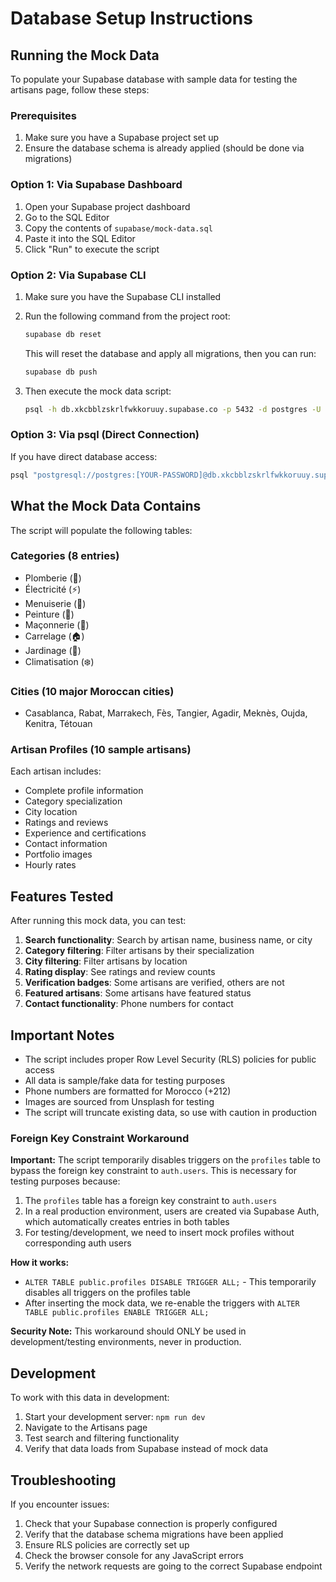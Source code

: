 # Database Setup Instructions

## Running the Mock Data

To populate your Supabase database with sample data for testing the artisans page, follow these steps:

### Prerequisites

1. Make sure you have a Supabase project set up
2. Ensure the database schema is already applied (should be done via migrations)

### Option 1: Via Supabase Dashboard

1. Open your Supabase project dashboard
2. Go to the SQL Editor
3. Copy the contents of `supabase/mock-data.sql`
4. Paste it into the SQL Editor
5. Click "Run" to execute the script

### Option 2: Via Supabase CLI

1. Make sure you have the Supabase CLI installed
2. Run the following command from the project root:
   ```bash
   supabase db reset
   ```
   This will reset the database and apply all migrations, then you can run:
   ```bash
   supabase db push
   ```

3. Then execute the mock data script:
   ```bash
   psql -h db.xkcbblzskrlfwkkoruuy.supabase.co -p 5432 -d postgres -U postgres -f supabase/mock-data.sql
   ```

### Option 3: Via psql (Direct Connection)

If you have direct database access:
```bash
psql "postgresql://postgres:[YOUR-PASSWORD]@db.xkcbblzskrlfwkkoruuy.supabase.co:5432/postgres" -f supabase/mock-data.sql
```

## What the Mock Data Contains

The script will populate the following tables:

### Categories (8 entries)
- Plomberie (🔧)
- Électricité (⚡)
- Menuiserie (🔨)
- Peinture (🎨)
- Maçonnerie (🧱)
- Carrelage (🏠)
- Jardinage (🌱)
- Climatisation (❄️)

### Cities (10 major Moroccan cities)
- Casablanca, Rabat, Marrakech, Fès, Tangier, Agadir, Meknès, Oujda, Kenitra, Tétouan

### Artisan Profiles (10 sample artisans)
Each artisan includes:
- Complete profile information
- Category specialization
- City location
- Ratings and reviews
- Experience and certifications
- Contact information
- Portfolio images
- Hourly rates

## Features Tested

After running this mock data, you can test:

1. **Search functionality**: Search by artisan name, business name, or city
2. **Category filtering**: Filter artisans by their specialization
3. **City filtering**: Filter artisans by location
4. **Rating display**: See ratings and review counts
5. **Verification badges**: Some artisans are verified, others are not
6. **Featured artisans**: Some artisans have featured status
7. **Contact functionality**: Phone numbers for contact

## Important Notes

- The script includes proper Row Level Security (RLS) policies for public access
- All data is sample/fake data for testing purposes
- Phone numbers are formatted for Morocco (+212)
- Images are sourced from Unsplash for testing
- The script will truncate existing data, so use with caution in production

### Foreign Key Constraint Workaround

**Important:** The script temporarily disables triggers on the `profiles` table to bypass the foreign key constraint to `auth.users`. This is necessary for testing purposes because:

1. The `profiles` table has a foreign key constraint to `auth.users`
2. In a real production environment, users are created via Supabase Auth, which automatically creates entries in both tables
3. For testing/development, we need to insert mock profiles without corresponding auth users

**How it works:**
- `ALTER TABLE public.profiles DISABLE TRIGGER ALL;` - This temporarily disables all triggers on the profiles table
- After inserting the mock data, we re-enable the triggers with `ALTER TABLE public.profiles ENABLE TRIGGER ALL;`

**Security Note:** This workaround should ONLY be used in development/testing environments, never in production.

## Development

To work with this data in development:

1. Start your development server: `npm run dev`
2. Navigate to the Artisans page
3. Test search and filtering functionality
4. Verify that data loads from Supabase instead of mock data

## Troubleshooting

If you encounter issues:

1. Check that your Supabase connection is properly configured
2. Verify that the database schema migrations have been applied
3. Ensure RLS policies are correctly set up
4. Check the browser console for any JavaScript errors
5. Verify the network requests are going to the correct Supabase endpoint
